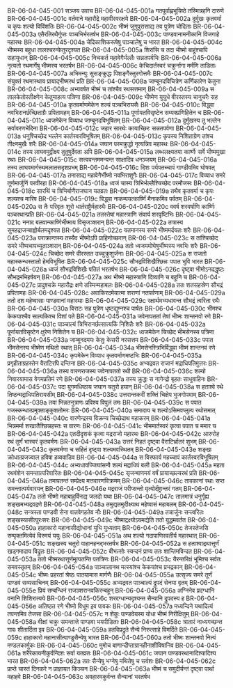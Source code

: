 BR-06-04-045-001	सञ्जय उवाच
BR-06-04-045-001a	गतपूर्वाह्णभूयिष्ठे तस्मिन्नहनि दारुणे
BR-06-04-045-001c	वर्तमाने महारौद्रे महावीरवरक्षये
BR-06-04-045-002a	दुर्मुखः कृतवर्मा च कृपः शल्यो विविंशतिः
BR-06-04-045-002c	भीष्मं जुगुपुरासाद्य तव पुत्रेण चोदिताः
BR-06-04-045-003a	एतैरतिरथैर्गुप्तः पञ्चभिर्भरतर्षभ
BR-06-04-045-003c	पाण्डवानामनीकानि विजगाहे महारथः
BR-06-04-045-004a	चेदिकाशिकरूषेषु पाञ्चालेषु च भारत
BR-06-04-045-004c	भीष्मस्य बहुधा तालश्चरन्केतुरदृश्यत
BR-06-04-045-005a	शिरांसि च तदा भीष्मो बाहूंश्चापि सहायुधान्
BR-06-04-045-005c	निचकर्त महावेगैर्भल्लैः सन्नतपर्वभिः
BR-06-04-045-006a	नृत्यतो रथमार्गेषु भीष्मस्य भरतर्षभ
BR-06-04-045-006c	केचिदार्तस्वरं चक्रुर्नागा मर्मणि ताडिताः
BR-06-04-045-007a	अभिमन्युः सुसङ्क्रुद्धः पिशङ्गैस्तुरगोत्तमैः
BR-06-04-045-007c	संयुक्तं रथमास्थाय प्रायाद्भीष्मरथं प्रति
BR-06-04-045-008a	जाम्बूनदविचित्रेण कर्णिकारेण केतुना
BR-06-04-045-008c	अभ्यवर्षत भीष्मं च तांश्चैव रथसत्तमान्
BR-06-04-045-009a	स तालकेतोस्तीक्ष्णेन केतुमाहत्य पत्रिणा
BR-06-04-045-009c	भीष्मेण युयुधे वीरस्तस्य चानुचरैः सह
BR-06-04-045-010a	कृतवर्माणमेकेन शल्यं पञ्चभिरायसैः
BR-06-04-045-010c	विद्ध्वा नवभिरानर्छच्छिताग्रैः प्रपितामहम्
BR-06-04-045-011a	पूर्णायतविसृष्टेन सम्यक्प्रणिहितेन च
BR-06-04-045-011c	ध्वजमेकेन विव्याध जाम्बूनदविभूषितम्
BR-06-04-045-012a	दुर्मुखस्य तु भल्लेन सर्वावरणभेदिना
BR-06-04-045-012c	जहार सारथेः कायाच्छिरः सन्नतपर्वणा
BR-06-04-045-013a	धनुश्चिच्छेद भल्लेन कार्तस्वरविभूषितम्
BR-06-04-045-013c	कृपस्य निशिताग्रेण तांश्च तीक्ष्णमुखैः शरैः
BR-06-04-045-014a	जघान परमक्रुद्धो नृत्यन्निव महारथः
BR-06-04-045-014c	तस्य लाघवमुद्वीक्ष्य तुतुषुर्देवता अपि
BR-06-04-045-015a	लब्धलक्ष्यतया कार्ष्णेः सर्वे भीष्ममुखा रथाः
BR-06-04-045-015c	सत्त्ववन्तममन्यन्त साक्षादिव धनञ्जयम्
BR-06-04-045-016a	तस्य लाघवमार्गस्थमलातसदृशप्रभम्
BR-06-04-045-016c	दिशः पर्यपतच्चापं गाण्डीवमिव घोषवत्
BR-06-04-045-017a	तमासाद्य महावेगैर्भीष्मो नवभिराशुगैः
BR-06-04-045-017c	विव्याध समरे तूर्णमार्जुनिं परवीरहा
BR-06-04-045-018a	ध्वजं चास्य त्रिभिर्भल्लैश्चिच्छेद परमौजसः
BR-06-04-045-018c	सारथिं च त्रिभिर्बाणैराजघान यतव्रतः
BR-06-04-045-019a	तथैव कृतवर्मा च कृपः शल्यश्च मारिष
BR-06-04-045-019c	विद्ध्वा नाकम्पयत्कार्ष्णिं मैनाकमिव पर्वतम्
BR-06-04-045-020a	स तैः परिवृतः शूरो धार्तराष्ट्रैर्महारथैः
BR-06-04-045-020c	ववर्ष शरवर्षाणि कार्ष्णिः पञ्चरथान्प्रति
BR-06-04-045-021a	ततस्तेषां महास्त्राणि संवार्य शरवृष्टिभिः
BR-06-04-045-021c	ननाद बलवान्कार्ष्णिर्भीष्माय विसृजञ्शरान्
BR-06-04-045-022a	तत्रास्य सुमहद्राजन्बाह्वोर्बलमदृश्यत
BR-06-04-045-022c	यतमानस्य समरे भीष्ममर्दयतः शरैः
BR-06-04-045-023a	पराक्रान्तस्य तस्यैव भीष्मोऽपि प्राहिणोच्छरान्
BR-06-04-045-023c	स तांश्चिच्छेद समरे भीष्मचापच्युताञ्शरान्
BR-06-04-045-024a	ततो ध्वजममोघेषुर्भीष्मस्य नवभिः शरैः
BR-06-04-045-024c	चिच्छेद समरे वीरस्तत उच्चुक्रुशुर्जनाः
BR-06-04-045-025a	स राजतो महास्कन्धस्तालो हेमविभूषितः
BR-06-04-045-025c	सौभद्रविशिखैश्छिन्नः पपात भुवि भारत
BR-06-04-045-026a	ध्वजं सौभद्रविशिखैः पतितं भरतर्षभ
BR-06-04-045-026c	दृष्ट्वा भीमोऽनदद्धृष्टः सौभद्रमभिहर्षयन्
BR-06-04-045-027a	अथ भीष्मो महास्त्राणि दिव्यानि च बहूनि च
BR-06-04-045-027c	प्रादुश्चक्रे महारौद्रः क्षणे तस्मिन्महाबलः
BR-06-04-045-028a	ततः शतसहस्रेण सौभद्रं प्रपितामहः
BR-06-04-045-028c	अवाकिरदमेयात्मा शराणां नतपर्वणाम्
BR-06-04-045-029a	ततो दश महेष्वासाः पाण्डवानां महारथाः
BR-06-04-045-029c	रक्षार्थमभ्यधावन्त सौभद्रं त्वरिता रथैः
BR-06-04-045-030a	विराटः सह पुत्रेण धृष्टद्युम्नश्च पार्षतः
BR-06-04-045-030c	भीमश्च केकयाश्चैव सात्यकिश्च विशां पते
BR-06-04-045-031a	जवेनापततां तेषां भीष्मः शान्तनवो रणे
BR-06-04-045-031c	पाञ्चाल्यं त्रिभिरानर्छत्सात्यकिं निशितैः शरैः
BR-06-04-045-032a	पूर्णायतविसृष्टेन क्षुरेण निशितेन च
BR-06-04-045-032c	ध्वजमेकेन चिच्छेद भीमसेनस्य पत्रिणा
BR-06-04-045-033a	जाम्बूनदमयः केतुः केसरी नरसत्तम
BR-06-04-045-033c	पपात भीमसेनस्य भीष्मेण मथितो रथात्
BR-06-04-045-034a	भीमसेनस्त्रिभिर्विद्ध्वा भीष्मं शान्तनवं रणे
BR-06-04-045-034c	कृपमेकेन विव्याध कृतवर्माणमष्टभिः
BR-06-04-045-035a	प्रगृहीताग्रहस्तेन वैराटिरपि दन्तिना
BR-06-04-045-035c	अभ्यद्रवत राजानं मद्राधिपतिमुत्तरः
BR-06-04-045-036a	तस्य वारणराजस्य जवेनापततो रथी
BR-06-04-045-036c	शल्यो निवारयामास वेगमप्रतिमं रणे
BR-06-04-045-037a	तस्य क्रुद्धः स नागेन्द्रो बृहतः साधुवाहिनः
BR-06-04-045-037c	पदा युगमधिष्ठाय जघान चतुरो हयान्
BR-06-04-045-038a	स हताश्वे रथे तिष्ठन्मद्राधिपतिरायसीम्
BR-06-04-045-038c	उत्तरान्तकरीं शक्तिं चिक्षेप भुजगोपमाम्
BR-06-04-045-039a	तया भिन्नतनुत्राणः प्रविश्य विपुलं तमः
BR-06-04-045-039c	स पपात गजस्कन्धात्प्रमुक्ताङ्कुशतोमरः
BR-06-04-045-040a	समादाय च शल्योऽसिमवप्लुत्य रथोत्तमात्
BR-06-04-045-040c	वारणेन्द्रस्य विक्रम्य चिच्छेदाथ महाकरम्
BR-06-04-045-041a	भिन्नमर्मा शरव्रातैश्छिन्नहस्तः स वारणः
BR-06-04-045-041c	भीममार्तस्वरं कृत्वा पपात च ममार च
BR-06-04-045-042a	एतदीदृशकं कृत्वा मद्रराजो महारथः
BR-06-04-045-042c	आरुरोह रथं तूर्णं भास्वरं कृतवर्मणः
BR-06-04-045-043a	उत्तरं निहतं दृष्ट्वा वैराटिर्भ्रातरं शुभम्
BR-06-04-045-043c	कृतवर्मणा च सहितं दृष्ट्वा शल्यमवस्थितम्
BR-06-04-045-043e	शङ्खः क्रोधात्प्रजज्वाल हविषा हव्यवाडिव
BR-06-04-045-044a	स विस्फार्य महच्चापं कार्तस्वरविभूषितम्
BR-06-04-045-044c	अभ्यधावज्जिघांसन्वै शल्यं मद्राधिपं बली
BR-06-04-045-045a	महता रथवंशेन समन्तात्परिवारितः
BR-06-04-045-045c	सृजन्बाणमयं वर्षं प्रायाच्छल्यरथं प्रति
BR-06-04-045-046a	तमापतन्तं सम्प्रेक्ष्य मत्तवारणविक्रमम्
BR-06-04-045-046c	तावकानां रथाः सप्त समन्तात्पर्यवारयन्
BR-06-04-045-046e	मद्रराजं परीप्सन्तो मृत्योर्दंष्ट्रान्तरं गतम्
BR-06-04-045-047a	ततो भीष्मो महाबाहुर्विनद्य जलदो यथा
BR-06-04-045-047c	तालमात्रं धनुर्गृह्य शङ्खमभ्यद्रवद्रणे
BR-06-04-045-048a	तमुद्यतमुदीक्ष्याथ महेष्वासं महाबलम्
BR-06-04-045-048c	सन्त्रस्ता पाण्डवी सेना वातवेगहतेव नौः
BR-06-04-045-049a	तत्रार्जुनः सन्त्वरितः शङ्खस्यासीत्पुरःसरः
BR-06-04-045-049c	भीष्माद्रक्ष्योऽयमद्येति ततो युद्धमवर्तत
BR-06-04-045-050a	हाहाकारो महानासीद्योधानां युधि युध्यताम्
BR-06-04-045-050c	तेजस्तेजसि सम्पृक्तमित्येवं विस्मयं ययुः
BR-06-04-045-051a	अथ शल्यो गदापाणिरवतीर्य महारथात्
BR-06-04-045-051c	शङ्खस्य चतुरो वाहानहनद्भरतर्षभ
BR-06-04-045-052a	स हताश्वाद्रथात्तूर्णं खड्गमादाय विद्रुतः
BR-06-04-045-052c	बीभत्सोः स्यन्दनं प्राप्य ततः शान्तिमविन्दत
BR-06-04-045-053a	ततो भीष्मरथात्तूर्णमुत्पतन्ति पतत्रिणः
BR-06-04-045-053c	यैरन्तरिक्षं भूमिश्च सर्वतः समवस्तृतम्
BR-06-04-045-054a	पाञ्चालानथ मत्स्यांश्च केकयांश्च प्रभद्रकान्
BR-06-04-045-054c	भीष्मः प्रहरतां श्रेष्ठः पातयामास मार्गणैः
BR-06-04-045-055a	उत्सृज्य समरे तूर्णं पाण्डवं सव्यसाचिनम्
BR-06-04-045-055c	अभ्यद्रवत पाञ्चाल्यं द्रुपदं सेनया वृतम्
BR-06-04-045-055e	प्रियं सम्बन्धिनं राजञ्शरानवकिरन्बहून्
BR-06-04-045-056a	अग्निनेव प्रदग्धानि वनानि शिशिरात्यये
BR-06-04-045-056c	शरदग्धान्यदृश्यन्त सैन्यानि द्रुपदस्य ह
BR-06-04-045-056e	अतिष्ठत रणे भीष्मो विधूम इव पावकः
BR-06-04-045-057a	मध्यन्दिने यथादित्यं तपन्तमिव तेजसा
BR-06-04-045-057c	न शेकुः पाण्डवेयस्य योधा भीष्मं निरीक्षितुम्
BR-06-04-045-058a	वीक्षां चक्रुः समन्तात्ते पाण्डवा भयपीडिताः
BR-06-04-045-058c	त्रातारं नाध्यगच्छन्त गावः शीतार्दिता इव
BR-06-04-045-059a	हतविप्रद्रुते सैन्ये निरुत्साहे विमर्दिते
BR-06-04-045-059c	हाहाकारो महानासीत्पाण्डुसैन्येषु भारत
BR-06-04-045-060a	ततो भीष्मः शान्तनवो नित्यं मण्डलकार्मुकः
BR-06-04-045-060c	मुमोच बाणान्दीप्ताग्रानहीनाशीविषानिव
BR-06-04-045-061a	शरैरेकायनीकुर्वन्दिशः सर्वा यतव्रतः
BR-06-04-045-061c	जघान पाण्डवरथानादिश्यादिश्य भारत
BR-06-04-045-062a	ततः सैन्येषु भग्नेषु मथितेषु च सर्वशः
BR-06-04-045-062c	प्राप्ते चास्तं दिनकरे न प्राज्ञायत किञ्चन
BR-06-04-045-063a	भीष्मं च समुदीर्यन्तं दृष्ट्वा पार्था महाहवे
BR-06-04-045-063c	अवहारमकुर्वन्त सैन्यानां भरतर्षभ
